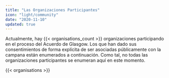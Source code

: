 ```yaml
---
title: "Las Organizaciones Participantes"
icon: "light/community"
date: "2020-11-10"
updated: true
---
```


Actualmente, hay {{< organisations_count >}} organizaciones participando en el proceso del Acuerdo de Glasgow. Los que han dado sus consentimientos de forma explícita de ser asociadas públicamente con la campana están enumerados a continuación. Como tal, no todas las organizaciones participantes se enumeran aquí en este momento.

{{< organisations >}}